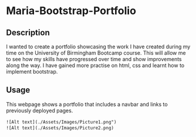 # Maria-Bootstrap-Portfolio


## Description


I wanted to create a portfolio showcasing the work I have created during my time on the University of Birmingham Bootcamp course. This will allow me to see how my skills have progressed over time and show improvements along the way. I have gained more practise on html, css and learnt how to implement bootstrap.


## Usage


This webpage shows a portfolio that includes a navbar and links to previously deployed pages.


    ![Alt text](./Assets/Images/Picture1.png")
    ![Alt text](./Assets/Images/Picture2.png)
    








